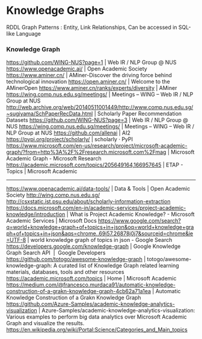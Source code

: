 # Knowledge Graphs

RDDL Graph Patterns : Entity, Link Relationships, Can be accessed in SQL-like Language

### Knowledge Graph

https://github.com/WING-NUS?page=1 | Web IR / NLP Group @ NUS
https://www.openacademic.ai/ | Open Academic Society
https://www.aminer.cn/ | AMiner-Discover the driving force behind technological innovation
https://open.aminer.cn/ | Welcome to the AMinerOpen
https://www.aminer.cn/ranks/experts/diversity | AMiner
https://wing.comp.nus.edu.sg/meetings/ | Meetings – WING – Web IR / NLP Group at NUS
http://web.archive.org/web/20140511001449/http://www.comp.nus.edu.sg/~sugiyama/SchPaperRecData.html | Scholarly Paper Recommendation Datasets
https://github.com/WING-NUS?page=3 | Web IR / NLP Group @ NUS
https://wing.comp.nus.edu.sg/meetings/ | Meetings – WING – Web IR / NLP Group at NUS
https://github.com/allenai | AI2
https://pypi.org/project/scholarly/ | scholarly · PyPI
https://www.microsoft.com/en-us/research/project/microsoft-academic-graph/?from=http%3A%2F%2Fresearch.microsoft.com%2Fmag | Microsoft Academic Graph - Microsoft Research
https://academic.microsoft.com/topics/205649164,166957645 | ETAP - Topics | Microsoft Academic

---

https://www.openacademic.ai/data-tools/ | Data & Tools | Open Academic Society
http://wing.comp.nus.edu.sg/
http://csxstatic.ist.psu.edu/about/scholarly-information-extraction
https://docs.microsoft.com/en-in/academic-services/project-academic-knowledge/introduction | What is Project Academic Knowledge? - Microsoft Academic Services | Microsoft Docs
https://www.google.com/search?q=world+knowledge+graph+of+topics+in+json&oq=world+knowledge+graph+of+topics+in+json&aqs=chrome..69i57.26878j0j7&sourceid=chrome&ie=UTF-8 | world knowledge graph of topics in json - Google Search
https://developers.google.com/knowledge-graph | Google Knowledge Graph Search API  |  Google Developers
https://github.com/totogo/awesome-knowledge-graph | totogo/awesome-knowledge-graph: A curated list of Knowledge Graph related learning materials, databases, tools and other resources
https://academic.microsoft.com/topics | Home | Microsoft Academic
https://medium.com/@francesco.murdaca91/automatic-knowledge-construction-of-a-grakn-knowledge-graph-4cb62a71a1ea | Automatic Knowledge Construction of a Grakn Knowledge Graph
https://github.com/Azure-Samples/academic-knowledge-analytics-visualization | Azure-Samples/academic-knowledge-analytics-visualization: Various examples to perform big data analytics over Microsoft Academic Graph and visualize the results.
https://en.wikipedia.org/wiki/Portal:Science/Categories_and_Main_topics